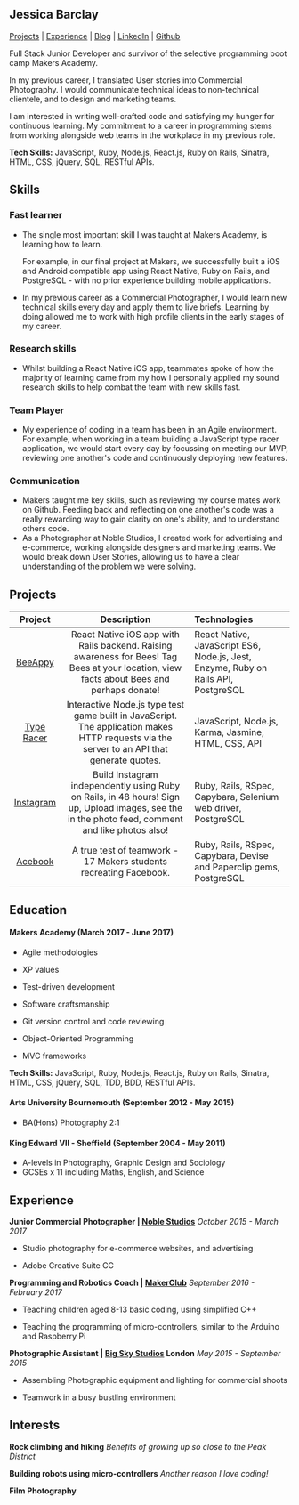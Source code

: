 ## Jessica Barclay

[Projects](#projects) | [Experience](#experience) | [Blog](https://medium.com/@jessicabarclay.net) | [LinkedIn](https://www.linkedin.com/in/jessica-barclay-bab35b10b/) | [Github](https://github.com/JessicaBarclay)

Full Stack Junior Developer and survivor of the selective programming boot camp Makers Academy.

In my previous career, I translated User stories into Commercial Photography. I would communicate technical ideas to non-technical clientele, and to design and marketing teams.

I am interested in writing well-crafted code and satisfying my hunger for continuous learning. My commitment to a career in programming stems from working alongside web teams in the workplace in my previous role.

**Tech Skills:** JavaScript, Ruby, Node.js, React.js, Ruby on Rails, Sinatra, HTML, CSS, jQuery, SQL, RESTful APIs.

## Skills

### Fast learner

* The single most important skill I was taught at Makers Academy, is learning how to learn.

  For example, in our final project at Makers, we successfully built a iOS and Android compatible app using React Native, Ruby on Rails, and PostgreSQL - with no prior experience building mobile applications. 

* In my previous career as a Commercial Photographer, I would learn new technical skills every day and apply them to live briefs. Learning by doing allowed me to work with high profile clients in the early stages of my career.

### Research skills

- Whilst building a React Native iOS app, teammates spoke of how the majority of learning came from my how I personally applied my sound research skills to help combat the team with new skills fast.

### Team Player

* My experience of coding in a team has been in an Agile environment. For example, when working in a team building a JavaScript type racer application, we would start every day by focussing on meeting our MVP, reviewing one another's code and continuously deploying new features.

### Communication

* Makers taught me key skills, such as reviewing my course mates work on Github. Feeding back and reflecting on one another's code was a really rewarding way to gain clarity on one's ability, and to understand others code.
* As a Photographer at Noble Studios, I created work for advertising and e-commerce, working alongside designers and marketing teams. We would break down User Stories, allowing us to have a clear understanding of the problem we were solving.


## Projects

|                 Project                  |               Description                | Technologies                             |
| :--------------------------------------: | :--------------------------------------: | :--------------------------------------- |
| [BeeAppy](https://github.com/JessicaBarclay/Beehave) | React Native iOS app with Rails backend. Raising awareness for Bees! Tag Bees at your location, view facts about Bees and perhaps donate! | React Native, JavaScript ES6, Node.js, Jest, Enzyme, Ruby on Rails API, PostgreSQL |
| [Type Racer](https://github.com/JessicaBarclay/type-fast-type-furious) | Interactive Node.js type test game built in JavaScript. The application makes HTTP requests via the server to an API that generate quotes. | JavaScript, Node.js, Karma, Jasmine, HTML, CSS, API |
| [Instagram](https://github.com/JessicaBarclay/instagram-challenge) | Build Instagram independently using Ruby on Rails, in 48 hours!                                                                                             Sign up, Upload images, see the in the photo feed, comment and like photos also! | Ruby, Rails, RSpec, Capybara, Selenium web driver, PostgreSQL |
| [Acebook](https://github.com/JessicaBarclay/Acebook) | A true test of teamwork - 17 Makers students recreating Facebook. | Ruby, Rails, RSpec, Capybara, Devise and Paperclip gems, PostgreSQL |



## Education

#### Makers Academy (March 2017 - June 2017)

- Agile methodologies

- XP values

- Test-driven development

- Software craftsmanship

- Git version control and code reviewing

- Object-Oriented Programming

- MVC frameworks

**Tech Skills:** JavaScript, Ruby, Node.js, React.js, Ruby on Rails, Sinatra, HTML, CSS, jQuery, SQL, TDD, BDD, RESTful APIs.

#### Arts University Bournemouth (September 2012 - May 2015)

- BA(Hons) Photography 2:1

#### King Edward VII - Sheffield (September 2004 - May 2011)

- A-levels in Photography, Graphic Design and Sociology
- GCSEs x 11 including Maths, English, and Science

## Experience


**Junior Commercial Photographer | [Noble Studios](https://www.noblestudios.co.uk/creative-product/)** _October 2015 - March 2017_


- Studio photography for e-commerce websites, and advertising

- Adobe Creative Suite CC


**Programming and Robotics Coach | [MakerClub](https://makerclub.org/)** _September 2016 - February 2017_

- Teaching children aged 8-13 basic coding, using simplified C++

- Teaching the programming of micro-controllers, similar to the Arduino and Raspberry Pi


**Photographic Assistant | [Big Sky Studios](http://www.bigskylondon.com/) London** _May 2015 - September 2015_

- Assembling Photographic equipment and lighting for commercial shoots

- Teamwork in a busy bustling environment

## Interests

**Rock climbing and hiking** *Benefits of growing up so close to the Peak District*

**Building robots using micro-controllers** _Another reason I love coding!_

**Film Photography**
